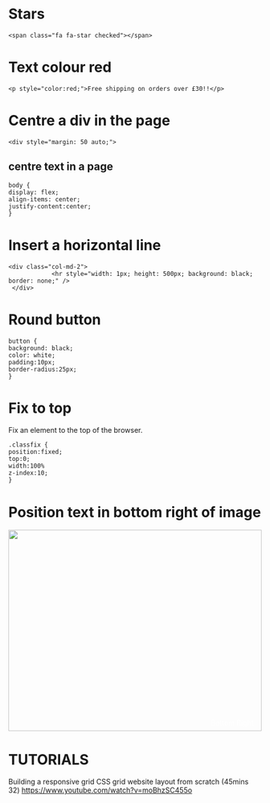 Stars
=======
```
<span class="fa fa-star checked"></span>
```
Text colour red
===============

```
<p style="color:red;">Free shipping on orders over £30!!</p>
```

Centre a div in the page
==========================
```
<div style="margin: 50 auto;">
```

centre text in a page
----------------------

```
body {
display: flex;
align-items: center;
justify-content:center;
}
```

Insert a horizontal line
=========================

```
<div class="col-md-2"> 
            <hr style="width: 1px; height: 500px; background: black; border: none;" />  
 </div>
 ```
Round button
============

```
button {
background: black;
color: white;
padding:10px;
border-radius:25px;
}
```
 Fix to top
 ===========
 Fix an element to the top of the browser.
 
 ```
 .classfix {
 position:fixed;
 top:0;
 width:100%
 z-index:10;
 }
 ```
 
 Position text in bottom right of image
 =======================================
 
  <div class="container" style="position: relative;
  text-align: center;
  color: white;">
  <img id="myImage" src="/images/avatar.jpg" style="width:100%;height:400px"/>
  <div class="bottom-right" style="position: absolute; bottom: 8px; right: 16px;">Bottom Right</div>
</div>

TUTORIALS
==========

Building a responsive grid CSS grid website layout from scratch (45mins 32)
https://www.youtube.com/watch?v=moBhzSC455o

